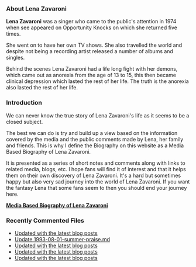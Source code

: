 ### About Lena Zavaroni

<p><strong>Lena Zavaroni</strong> was a singer who came to the public's attention in 1974 when see appeared on Opportunity Knocks on which she returned five times.</p>

<p>She went on to have her own TV shows. She also travelled the world and despite not being a recording artist released a number of albums and singles.</p>

<p>Behind the scenes Lena Zavaroni had a life long fight with her demons, which came out as anorexia from the age of 13 to 15, this then became clinical depression which lasted the rest of her life. The truth is the anorexia also lasted the rest of her life.</p>

### Introduction

<p>We can never know the true story of Lena Zavaroni's life as it seems to be a closed subject.</p>

<p>The best we can do is try and build up a view based on the information covered by the media and the public comments made by Lena, her family and friends. This is why I define the Biography on this website as a Media Based Biography of Lena Zavaroni.</p>

<p>It is presented as a series of short notes and comments along with links to related media, blogs, etc. I hope fans will find it of interest and that it helps them on their own discovery of Lena Zavaroni. It's a hard but sometimes happy but also very sad journey into the world of Lena Zavaroni. If you want the fantasy Lena that some fans seem to then you should end your journey here.</p>

<a href="https://fanzoflenazavaroni.github.io/biography/lena-zavaroni/"><strong>Media Based Biography of Lena Zavaroni</strong></a>

### Recently Commented Files

<!-- BLOG-POST-LIST:START -->
- [Updated with the latest blog posts](https://github.com/FanzOfLenaZavaroni/fanzoflenazavaroni.github.io/commit/e215fb8f0afca602c479553ace51fd0d08b5464e)
- [Update 1993-08-01-summer-praise.md](https://github.com/FanzOfLenaZavaroni/fanzoflenazavaroni.github.io/commit/898b5aade7706bb39308a50e8bc867105fec9de5)
- [Updated with the latest blog posts](https://github.com/FanzOfLenaZavaroni/fanzoflenazavaroni.github.io/commit/44ed71a4563f357e21f24ece4645aa657b3847cf)
- [Updated with the latest blog posts](https://github.com/FanzOfLenaZavaroni/fanzoflenazavaroni.github.io/commit/dcdb6383233e72b6c66fb49badc22bf1d5b8c2cb)
- [Updated with the latest blog posts](https://github.com/FanzOfLenaZavaroni/fanzoflenazavaroni.github.io/commit/31cd186d917f19a065b843583e030035ca6c98e9)
<!-- BLOG-POST-LIST:END -->
